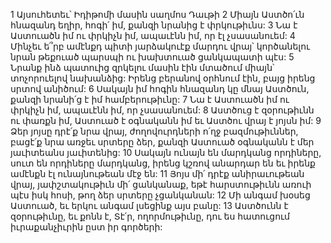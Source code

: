 1 Այսուհետեւ՝ Իդիթոմի մասին սաղմոս Դաւթի
2 Միայն Աստծո՛ւն հնազանդ եղիր, հոգի՛ իմ,
քանզի նրանից է փրկութիւնս:
3 Նա է Աստուածն իմ ու փրկիչն իմ,
ապաւէնն իմ, որ էլ չսասանուեմ:
4 Մինչեւ ե՞րբ ամէնքդ պիտի յարձակուէք մարդու վրայ՝
կործանելու նրան թեքուած պարսպի ու խախտուած ցանկապատի պէս:
5 Նրանք ինձ պատուից զրկելու մասին էին մտածում միայն՝
տոչորուելով նախանձից:
Իրենց բերանով օրհնում էին,
բայց իրենց սրտով անիծում:
6 Սակայն իմ հոգին հնազանդ կը մնայ Աստծուն,
քանզի նրանի՛ց է իմ համբերութիւնը:
7 Նա է Աստուածն իմ ու փրկիչն իմ,
ապաւէնն իմ, որ չսասանուեմ:
8 Աստծուց է զօրութիւնն ու փառքն իմ,
Աստուած է օգնականն իմ
եւ Աստծու վրայ է յոյսն իմ:
9 Ձեր յոյսը դրէ՛ք նրա վրայ, ժողովուրդների ո՛ղջ բազմութիւններ,
բացէ՛ք նրա առջեւ սրտերը ձեր,
քանզի Աստուած օգնականն է մեր յաւիտեանս յաւիտենից:
10 Սակայն ունայն են մարդկանց որդիները,
սուտ են որդիները մարդկանց,
իրենց կշռով անարդար են եւ իրենք ամէնքն էլ ունայնութեան մէջ են:
11 Յոյս մի՛ դրէք անիրաւութեան վրայ,
յափշտակութիւն մի՛ ցանկանաք,
եթէ հարստութիւնն առուի պէս իսկ հոսի,
թող ձեր սրտերը չցանկանան:
12 Մի անգամ խօսեց Աստուած,
եւ երկու անգամ լսեցինք այս բանը:
13 Աստծունն է զօրութիւնը,
եւ քոնն է, Տէ՛ր, ողորմութիւնը,
դու ես հատուցում իւրաքանչիւրին ըստ իր գործերի:

